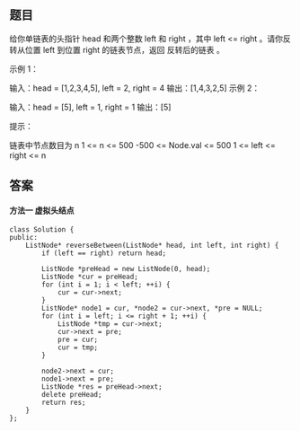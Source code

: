 ## 题目
给你单链表的头指针 head 和两个整数 left 和 right ，其中 left <= right 。请你反转从位置 left 到位置 right 的链表节点，返回 反转后的链表 。
 

示例 1：


输入：head = [1,2,3,4,5], left = 2, right = 4
输出：[1,4,3,2,5]
示例 2：

输入：head = [5], left = 1, right = 1
输出：[5]
 

提示：

链表中节点数目为 n
1 <= n <= 500
-500 <= Node.val <= 500
1 <= left <= right <= n

## 答案

#### 方法一 虚拟头结点
```
class Solution {
public:
    ListNode* reverseBetween(ListNode* head, int left, int right) {
        if (left == right) return head;

        ListNode *preHead = new ListNode(0, head);
        ListNode *cur = preHead;
        for (int i = 1; i < left; ++i) {
            cur = cur->next;
        }
        ListNode* node1 = cur, *node2 = cur->next, *pre = NULL;
        for (int i = left; i <= right + 1; ++i) {
            ListNode *tmp = cur->next;
            cur->next = pre;
            pre = cur;
            cur = tmp;
        }

        node2->next = cur;
        node1->next = pre;
        ListNode *res = preHead->next;
        delete preHead;
        return res;
    }
};
```
